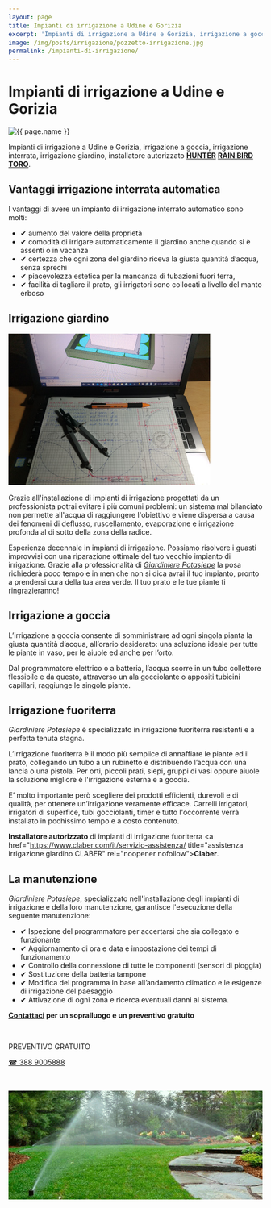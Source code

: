 ```yaml
---
layout: page
title: Impianti di irrigazione a Udine e Gorizia
excerpt: 'Impianti di irrigazione a Udine e Gorizia, irrigazione a goccia, irrigazione interrata, irrigazione giardino, installatore autorizzato TORO – RAIN BIRD – HUNTER'
image: /img/posts/irrigazione/pozzetto-irrigazione.jpg
permalink: /impianti-di-irrigazione/
---
```

# Impianti di irrigazione a Udine e Gorizia

<div class="carousel">
<img src="{{ page.image }}" alt="{{ page.name }}" title="{{ page.name }}"/>
</div>

Impianti di irrigazione a Udine e Gorizia, irrigazione a goccia, irrigazione interrata, irrigazione giardino, installatore autorizzato
<a href="https://www.hunterindustries.com/it" title="impianti di irrigazione HUNTER" rel="noopener nofollow"><strong>HUNTER</strong></a>
<a href="https://www.rainbird.it/" title="impianti di irrigazione RAIN BIRD" rel="noopener nofollow"><strong>RAIN BIRD</strong></a>
<a href="https://www.toro.com/it-it/irrigation" title="impianti di irrigazione TORO" rel="noopener nofollow"><strong>TORO</strong></a>.

## Vantaggi irrigazione interrata automatica

I vantaggi di avere un impianto di irrigazione interrato automatico sono molti:

- &#10004; aumento del valore della proprietà
- &#10004; comodità di irrigare automaticamente il giardino anche quando si è assenti o in vacanza
- &#10004; certezza che ogni zona del giardino riceva la giusta quantità d’acqua, senza sprechi
- &#10004; piacevolezza estetica per la mancanza di tubazioni fuori terra,
- &#10004; facilità di tagliare il prato, gli irrigatori sono collocati a livello del manto erboso

## Irrigazione giardino

![impianto irrigazione giardino](/img/progettazione-impianti-irrigazione-udine.jpg  "impianto irrigazione giardino")

Grazie all'installazione di impianti di irrigazione progettati da un professionista potrai evitare i più comuni problemi: un sistema mal bilanciato non permette all'acqua di raggiungere l'obiettivo e viene dispersa a causa dei fenomeni di deflusso, ruscellamento, evaporazione e irrigazione profonda al di sotto della zona della radice.

Esperienza decennale in impianti di irrigazione. Possiamo risolvere i guasti improvvisi con una riparazione ottimale del tuo vecchio impianto di irrigazione. Grazie alla professionalità di [*Giardiniere Potasiepe*](/chi-sono/ "chi-sono") la posa richiederà poco tempo e in men che non si dica avrai il tuo impianto, pronto a prendersi cura della tua area verde. Il tuo prato e le tue piante ti ringrazieranno!

## Irrigazione a goccia

L’irrigazione a goccia consente di somministrare ad ogni singola pianta la giusta quantità d’acqua, all’orario desiderato: una soluzione ideale per tutte le piante in vaso, per le aiuole ed anche per l’orto.

Dal programmatore elettrico o a batteria, l’acqua scorre in un tubo collettore flessibile e da questo, attraverso un ala gocciolante o appositi tubicini capillari, raggiunge le singole piante.  

## Irrigazione fuoriterra

*Giardiniere Potasiepe* è specializzato in irrigazione fuoriterra resistenti e a perfetta tenuta stagna.

L’irrigazione fuoriterra è il modo più semplice di annaffiare le piante ed il prato, collegando un tubo a un rubinetto e distribuendo l’acqua con una lancia o una pistola. Per orti, piccoli prati, siepi, gruppi di vasi oppure aiuole la soluzione migliore è l'irrigazione esterna e a goccia.

E’ molto importante però scegliere dei prodotti efficienti, durevoli e di qualità, per ottenere un’irrigazione veramente efficace. Carrelli irrigatori, irrigatori di superfice, tubi gocciolanti, timer e tutto l'occorrente verrà installato in pochissimo tempo e a costo contenuto.

**Installatore autorizzato** di impianti di irrigazione fuoriterra <a href="https://www.claber.com/it/servizio-assistenza/ title="assistenza irrigazione giardino CLABER" rel="noopener nofollow"><strong>Claber</strong></a>.

## La manutenzione

*Giardiniere Potasiepe*, specializzato nell'installazione degli impianti di irrigazione e della loro manutenzione, garantisce l'esecuzione della seguente manutenzione:

- &#10004; Ispezione del programmatore per accertarsi che sia collegato e funzionante
- &#10004; Aggiornamento di ora e data e impostazione dei tempi di funzionamento
- &#10004; Controllo della connessione di tutte le componenti (sensori di pioggia)
- &#10004; Sostituzione della batteria tampone
- &#10004; Modifica del programma in base all’andamento climatico e le esigenze di irrigazione del paesaggio
- &#10004; Attivazione di ogni zona e ricerca eventuali danni al sistema.

**[Contattaci](/contatti/ "contatti") per un sopralluogo e un preventivo gratuito**

<br/>
<div class="text-center">
  <p class="h3">PREVENTIVO GRATUITO</p>
  <a title="Chiama adesso per un preventivo gratuito e senza impegno" href="tel:+393889005888" class="button">&#9742; 388 9005888</a>
</div>
<br/><br/>

![Impianti di irrigazione a Udine e Gorizia](\img\servizi\irrigazione.png "Impianti di irrigazione a Udine e Gorizia")
